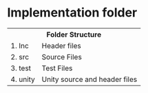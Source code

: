 # Implementation folder
<table>
    <tr>
      <th colspan=2><b>Folder Structure</b></th>
    </tr>
    <tr>
        <td>1. Inc</td>
        <td>Header files</td>
    </tr>
    <tr>
        <td>2. src</td>
        <td>Source Files</td>
    </tr>
    <tr>
        <td>3. test</td>
        <td>Test Files</td>
    </tr>
    <tr>
        <td>4. unity</td>
        <td>Unity source and header files</td>
    </tr>
</table>
